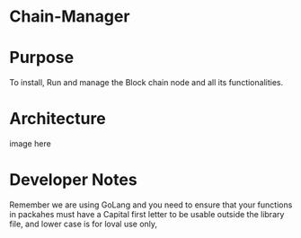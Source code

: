# Chain-Manager

# Purpose
To install, Run and manage the Block chain node and all its functionalities.

# Architecture
image here

# Developer Notes
Remember we are using GoLang and you need to ensure that your functions in packahes must have a Capital first letter to be usable outside the library file, and lower case is for loval use only,